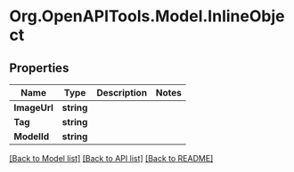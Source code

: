 
# Org.OpenAPITools.Model.InlineObject

## Properties

Name | Type | Description | Notes
------------ | ------------- | ------------- | -------------
**ImageUrl** | **string** |  | 
**Tag** | **string** |  | 
**ModelId** | **string** |  | 

[[Back to Model list]](../README.md#documentation-for-models)
[[Back to API list]](../README.md#documentation-for-api-endpoints)
[[Back to README]](../README.md)

